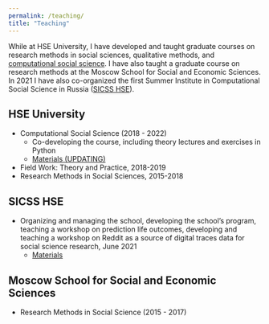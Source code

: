 ```yaml
---
permalink: /teaching/
title: "Teaching"
---
```


While at HSE University, I have developed and taught graduate courses on research methods in social sciences, qualitative methods, and [computational social science](https://github.com/lisasivak/computational-social-science-course). 
I have also taught a graduate course on research methods at the Moscow School for Social and Economic Sciences. 
In 2021 I have also co-organized the first Summer Institute in Computational Social Science in Russia ([SICSS HSE](https://sicss.io/2021/hse/)).

## HSE University
- Computational Social Science (2018 - 2022)
    - Co-developing the course, including theory lectures and exercises in Python
    - [Materials (UPDATING)](https://github.com/lisasivak/computational-social-science-course)
- Field Work: Theory and Practice, 2018-2019
- Research Methods in Social Sciences, 2015-2018

## SICSS HSE
- Organizing and managing the school, developing the school’s program, teaching a workshop on prediction life outcomes, developing and teaching a workshop on Reddit as a source of digital traces data for social science research, June 2021
    - [Materials](https://sicss.io/2021/hse/schedule)

## Moscow School for Social and Economic Sciences
- Research Methods in Social Science (2015 - 2017)

